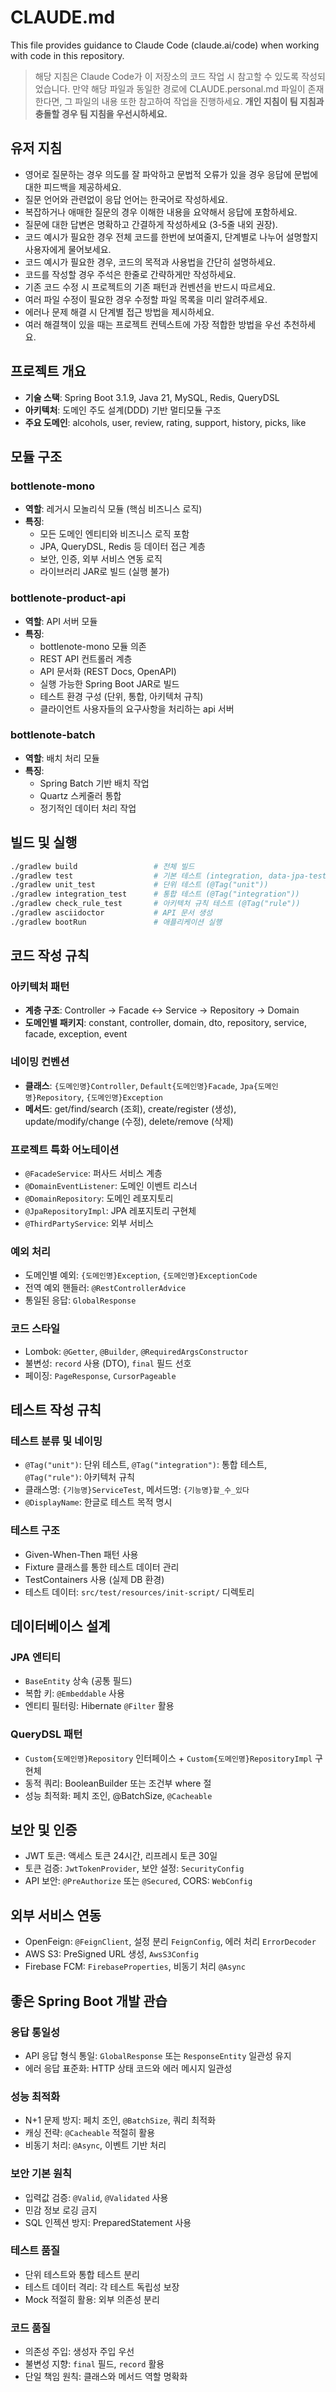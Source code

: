 # CLAUDE.md

This file provides guidance to Claude Code (claude.ai/code) when working with code in this repository.

> 해당 지침은 Claude Code가 이 저장소의 코드 작업 시 참고할 수 있도록 작성되었습니다.
> 만약 해당 파일과 동일한 경로에 CLAUDE.personal.md 파일이 존재한다면, 그 파일의 내용 또한 참고하여 작업을 진행하세요.
> **개인 지침이 팀 지침과 충돌할 경우 팀 지침을 우선시하세요.**

## 유저 지침

- 영어로 질문하는 경우 의도를 잘 파악하고 문법적 오류가 있을 경우 응답에 문법에 대한 피드백을 제공하세요.
- 질문 언어와 관련없이 응답 언어는 한국어로 작성하세요.
- 복잡하거나 애매한 질문의 경우 이해한 내용을 요약해서 응답에 포함하세요.
- 질문에 대한 답변은 명확하고 간결하게 작성하세요 (3-5줄 내외 권장).
- 코드 예시가 필요한 경우 전체 코드를 한번에 보여줄지, 단계별로 나누어 설명할지 사용자에게 물어보세요.
- 코드 예시가 필요한 경우, 코드의 목적과 사용법을 간단히 설명하세요.
- 코드를 작성할 경우 주석은 한줄로 간략하게만 작성하세요.
- 기존 코드 수정 시 프로젝트의 기존 패턴과 컨벤션을 반드시 따르세요.
- 여러 파일 수정이 필요한 경우 수정할 파일 목록을 미리 알려주세요.
- 에러나 문제 해결 시 단계별 접근 방법을 제시하세요.
- 여러 해결책이 있을 때는 프로젝트 컨텍스트에 가장 적합한 방법을 우선 추천하세요.

## 프로젝트 개요

- **기술 스택**: Spring Boot 3.1.9, Java 21, MySQL, Redis, QueryDSL
- **아키텍처**: 도메인 주도 설계(DDD) 기반 멀티모듈 구조
- **주요 도메인**: alcohols, user, review, rating, support, history, picks, like

## 모듈 구조

### bottlenote-mono
- **역할**: 레거시 모놀리식 모듈 (핵심 비즈니스 로직)
- **특징**:
  - 모든 도메인 엔티티와 비즈니스 로직 포함
  - JPA, QueryDSL, Redis 등 데이터 접근 계층
  - 보안, 인증, 외부 서비스 연동 로직
  - 라이브러리 JAR로 빌드 (실행 불가)

### bottlenote-product-api
- **역할**: API 서버 모듈
- **특징**:
  - bottlenote-mono 모듈 의존
  - REST API 컨트롤러 계층
  - API 문서화 (REST Docs, OpenAPI)
  - 실행 가능한 Spring Boot JAR로 빌드
  - 테스트 환경 구성 (단위, 통합, 아키텍처 규칙)
  - 클라이언트 사용자들의 요구사항을 처리하는 api 서버

### bottlenote-batch
- **역할**: 배치 처리 모듈
- **특징**:
  - Spring Batch 기반 배치 작업
  - Quartz 스케줄러 통합
  - 정기적인 데이터 처리 작업

## 빌드 및 실행

```bash
./gradlew build                 # 전체 빌드
./gradlew test                  # 기본 테스트 (integration, data-jpa-test 제외)
./gradlew unit_test             # 단위 테스트 (@Tag("unit"))
./gradlew integration_test      # 통합 테스트 (@Tag("integration"))
./gradlew check_rule_test       # 아키텍처 규칙 테스트 (@Tag("rule"))
./gradlew asciidoctor           # API 문서 생성
./gradlew bootRun               # 애플리케이션 실행
```

## 코드 작성 규칙

### 아키텍처 패턴

- **계층 구조**: Controller → Facade <-> Service → Repository → Domain
- **도메인별 패키지**: constant, controller, domain, dto, repository, service, facade, exception, event

### 네이밍 컨벤션

- **클래스**: `{도메인명}Controller`, `Default{도메인명}Facade`, `Jpa{도메인명}Repository`, `{도메인명}Exception`
- **메서드**: get/find/search (조회), create/register (생성), update/modify/change (수정), delete/remove (삭제)

### 프로젝트 특화 어노테이션

- `@FacadeService`: 퍼사드 서비스 계층
- `@DomainEventListener`: 도메인 이벤트 리스너
- `@DomainRepository`: 도메인 레포지토리
- `@JpaRepositoryImpl`: JPA 레포지토리 구현체
- `@ThirdPartyService`: 외부 서비스

### 예외 처리

- 도메인별 예외: `{도메인명}Exception`, `{도메인명}ExceptionCode`
- 전역 예외 핸들러: `@RestControllerAdvice`
- 통일된 응답: `GlobalResponse`

### 코드 스타일

- Lombok: `@Getter`, `@Builder`, `@RequiredArgsConstructor`
- 불변성: `record` 사용 (DTO), `final` 필드 선호
- 페이징: `PageResponse`, `CursorPageable`

## 테스트 작성 규칙

### 테스트 분류 및 네이밍

- `@Tag("unit")`: 단위 테스트, `@Tag("integration")`: 통합 테스트, `@Tag("rule")`: 아키텍처 규칙
- 클래스명: `{기능명}ServiceTest`, 메서드명: `{기능명}할_수_있다`
- `@DisplayName`: 한글로 테스트 목적 명시

### 테스트 구조

- Given-When-Then 패턴 사용
- Fixture 클래스를 통한 테스트 데이터 관리
- TestContainers 사용 (실제 DB 환경)
- 테스트 데이터: `src/test/resources/init-script/` 디렉토리

## 데이터베이스 설계

### JPA 엔티티

- `BaseEntity` 상속 (공통 필드)
- 복합 키: `@Embeddable` 사용
- 엔티티 필터링: Hibernate `@Filter` 활용

### QueryDSL 패턴

- `Custom{도메인명}Repository` 인터페이스 + `Custom{도메인명}RepositoryImpl` 구현체
- 동적 쿼리: BooleanBuilder 또는 조건부 where 절
- 성능 최적화: 페치 조인, @BatchSize, `@Cacheable`

## 보안 및 인증

- JWT 토큰: 액세스 토큰 24시간, 리프레시 토큰 30일
- 토큰 검증: `JwtTokenProvider`, 보안 설정: `SecurityConfig`
- API 보안: `@PreAuthorize` 또는 `@Secured`, CORS: `WebConfig`

## 외부 서비스 연동

- OpenFeign: `@FeignClient`, 설정 분리 `FeignConfig`, 에러 처리 `ErrorDecoder`
- AWS S3: PreSigned URL 생성, `AwsS3Config`
- Firebase FCM: `FirebaseProperties`, 비동기 처리 `@Async`

## 좋은 Spring Boot 개발 관습

### 응답 통일성

- API 응답 형식 통일: `GlobalResponse` 또는 `ResponseEntity` 일관성 유지
- 에러 응답 표준화: HTTP 상태 코드와 에러 메시지 일관성

### 성능 최적화

- N+1 문제 방지: 페치 조인, `@BatchSize`, 쿼리 최적화
- 캐싱 전략: `@Cacheable` 적절히 활용
- 비동기 처리: `@Async`, 이벤트 기반 처리

### 보안 기본 원칙

- 입력값 검증: `@Valid`, `@Validated` 사용
- 민감 정보 로깅 금지
- SQL 인젝션 방지: PreparedStatement 사용

### 테스트 품질

- 단위 테스트와 통합 테스트 분리
- 테스트 데이터 격리: 각 테스트 독립성 보장
- Mock 적절히 활용: 외부 의존성 분리

### 코드 품질

- 의존성 주입: 생성자 주입 우선
- 불변성 지향: `final` 필드, `record` 활용
- 단일 책임 원칙: 클래스와 메서드 역할 명확화
